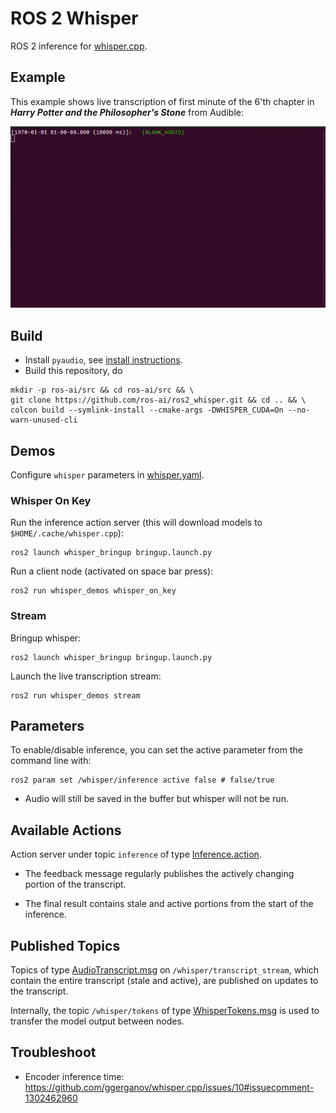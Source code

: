 # ROS 2 Whisper
ROS 2 inference for [whisper.cpp](https://github.com/ggerganov/whisper.cpp).

## Example

This example shows live transcription of first minute of the 6'th chapter in ***Harry Potter and the Philosopher's Stone*** from Audible:

![harry_potter_sample](./doc/harry_potter_sample.gif)

## Build
- Install `pyaudio`, see [install instructions](https://pypi.org/project/PyAudio/).
- Build this repository, do
```shell
mkdir -p ros-ai/src && cd ros-ai/src && \
git clone https://github.com/ros-ai/ros2_whisper.git && cd .. && \
colcon build --symlink-install --cmake-args -DWHISPER_CUDA=On --no-warn-unused-cli
```

## Demos
Configure `whisper` parameters in [whisper.yaml](whisper_server/config/whisper.yaml).

### Whisper On Key

Run the inference action server (this will download models to `$HOME/.cache/whisper.cpp`):

```shell
ros2 launch whisper_bringup bringup.launch.py
```
Run a client node (activated on space bar press):

```shell
ros2 run whisper_demos whisper_on_key
```

### Stream

Bringup whisper:

```shell
ros2 launch whisper_bringup bringup.launch.py
```

Launch the live transcription stream:

```shell
ros2 run whisper_demos stream
```

## Parameters

To enable/disable inference, you can set the active parameter from the command line with:

```shell
ros2 param set /whisper/inference active false # false/true
```

- Audio will still be saved in the buffer but whisper will not be run.

## Available Actions

Action server under topic `inference` of type [Inference.action](whisper_idl/action/Inference.action).

- The feedback message regularly publishes the actively changing portion of the transcript.  

- The final result contains stale and active portions from the start of the inference.

## Published Topics

Topics of type [AudioTranscript.msg](whisper_idl/msg/AudioTranscript.msg) on `/whisper/transcript_stream`, which contain the entire transcript (stale and active), are published on updates to the transcript.  

Internally, the topic `/whisper/tokens` of type [WhisperTokens.msg](whisper_idl/msg/WhisperTokens.msg) is used to transfer the model output between nodes.

## Troubleshoot

- Encoder inference time: https://github.com/ggerganov/whisper.cpp/issues/10#issuecomment-1302462960
